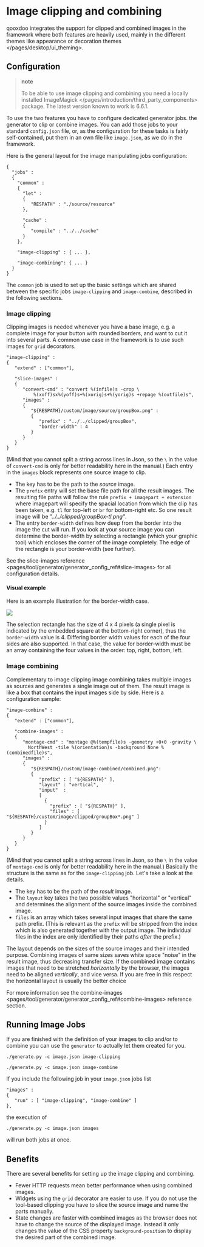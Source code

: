Image clipping and combining
============================

qooxdoo integrates the support for clipped and combined images in the
framework where both features are heavily used, mainly in the different
themes like appearance or decoration themes
\</pages/desktop/ui\_theming\>.

Configuration
-------------

> **note**
>
> To be able to use image clipping and combining you need a locally
> installed ImageMagick \</pages/introduction/third\_party\_components\>
> package. The latest version known to work is 6.6.1.

To use the two features you have to configure dedicated generator jobs.
the generator to clip or combine images. You can add those jobs to your
standard `config.json` file, or, as the configuration for these tasks is
fairly self-contained, put them in an own file like `image.json`, as we
do in the framework.

Here is the general layout for the image manipulating jobs
configuration:

    {
      "jobs" :
      {
        "common" :
        {
          "let" :
          {
             "RESPATH" : "./source/resource"
          },

          "cache" :
          {
             "compile" : "../../cache"
          }
        },

        "image-clipping" : { ... },

        "image-combining": { ... }
      }
    }

The `common` job is used to set up the basic settings which are shared
between the specific jobs `image-clipping` and `image-combine`,
described in the following sections.

### Image clipping

Clipping images is needed whenever you have a base image, e.g. a
complete image for your button with rounded borders, and want to cut it
into several parts. A common use case in the framework is to use such
images for `grid` decorators.

    "image-clipping" :
    {
       "extend" : ["common"],

       "slice-images" :
       {
          "convert-cmd" : "convert %(infile)s -crop \
              %(xoff)sx%(yoff)s+%(xorig)s+%(yorig)s +repage %(outfile)s",
          "images" :
          {
             "${RESPATH}/custom/image/source/groupBox.png" :
             {
                "prefix" : "../../clipped/groupBox",
                "border-width" : 4
             }
          } 
       }
    }

(Mind that you cannot split a string across lines in Json, so the `\` in
the value of `convert-cmd` is only for better readability here in the
manual.) Each entry in the `images` block represents one source image to
clip.

-   The key has to be the path to the *source* image.
-   The `prefix` entry will set the base file path for all the result
    images. The resulting file paths will follow the rule
    `prefix + imagepart + extension` where imagepart will specify the
    spacial location from which the clip has been taken, e.g. `tl` for
    top-left or `br` for bottom-right etc. So one result image will be
    *"../../clipped/groupBox-tl.png"*.
-   The entry `border-width` defines how deep from the border into the
    image the cut will run. If you look at your source image you can
    determine the border-width by selecting a rectangle (which your
    graphic tool) which encloses the corner of the image completely. The
    edge of the rectangle is your border-width (see further).

See the slice-images reference
\<pages/tool/generator/generator\_config\_ref\#slice-images\> for all
configuration details.

#### Visual example

Here is an example illustration for the border-width case.

![](groupbox_clipping.png)

The selection rectangle has the size of 4 x 4 pixels (a single pixel is
indicated by the embedded square at the bottom-right corner), thus the
`border-width` value is 4. Differing border width values for each of the
four sides are also supported. In that case, the value for border-width
must be an array containing the four values in the order: top, right,
bottom, left.

### Image combining

Complementary to image clipping image combining takes multiple images as
sources and generates a single image out of them. The result image is
like a box that contains the input images side by side. Here is a
configuration sample:

    "image-combine" :
    {
       "extend" : ["common"],

       "combine-images" :
       {
          "montage-cmd" : "montage @%(tempfile)s -geometry +0+0 -gravity \
            NorthWest -tile %(orientation)s -background None %(combinedfile)s",
          "images" :
          {
             "${RESPATH}/custom/image-combined/combined.png":
             {
                "prefix" : [ "${RESPATH}" ],
                "layout" : "vertical",
                "input"  :
                [
                  {
                    "prefix" : [ "${RESPATH}" ],
                    "files" : [ "${RESPATH}/custom/image/clipped/groupBox*.png" ]
                  }
                ]
             }
          }
       }
    }

(Mind that you cannot split a string across lines in Json, so the `\` in
the value of `montage-cmd` is only for better readability here in the
manual.) Basically the structure is the same as for the `image-clipping`
job. Let's take a look at the details.

-   The key has to be the path of the *result* image.
-   The `layout` key takes the two possible values "horizontal" or
    "vertical" and determines the alignment of the source images inside
    the combined image.
-   `files` is an array which takes several input images that share the
    same path prefix. (This is relevant as the `prefix` will be stripped
    from the index which is also generated together with the output
    image. The individual files in the index are only identified by
    their paths *after* the prefix.)

The layout depends on the sizes of the source images and their intended
purpose. Combining images of same sizes saves white space "noise" in the
result image, thus decreasing transfer size. If the combined image
contains images that need to be stretched *horizontally* by the browser,
the images need to be aligned *vertically*, and vice versa. If you are
free in this respect the horizontal layout is usually the better choice

For more information see the
combine-images \<pages/tool/generator/generator\_config\_ref\#combine-images\>
reference section.

Running Image Jobs
------------------

If you are finished with the definition of your images to clip and/or to
combine you can use the `generator` to actually let them created for
you.

    ./generate.py -c image.json image-clipping

    ./generate.py -c image.json image-combine

If you include the following job in your `image.json` jobs list

    "images" :
    {
       "run" : [ "image-clipping", "image-combine" ]
    },

the execution of

    ./generate.py -c image.json images

will run both jobs at once.

Benefits
--------

There are several benefits for setting up the image clipping and
combining.

-   Fewer HTTP requests mean better performance when using combined
    images.
-   Widgets using the `grid` decorator are easier to use. If you do not
    use the tool-based clipping you have to slice the source image and
    name the parts manually.
-   State changes are faster with combined images as the browser does
    not have to change the source of the displayed image. Instead it
    only changes the value of the CSS property `background-position` to
    display the desired part of the combined image.

